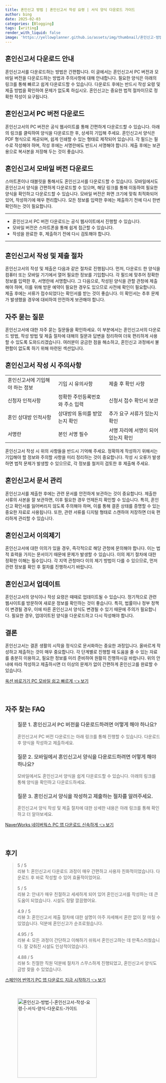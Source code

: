 ```yaml
---
title: 혼인신고 방법 | 혼인신고서 작성 요령 | 서식 양식 다운로드 가이드
author: bing
date: 2025-02-03
categories: [Blogging]
tags: [writing]
render_with_liquid: false
image: 'https://yellowplanner.github.io/assets/img/thumbnail/혼인신고-방법-|-혼인신고서-작성-요령-|-서식-양식-다운로드-가이드.webp'
---
```



<h2 id='혼인신고서_다운로드_안내'>혼인신고서 다운로드 안내</h2>

<p>혼인신고서를 다운로드하는 방법은 간편합니다. 이 글에서는 혼인신고서 PC 버전과 모바일 버전을 다운로드하는 방법과 주의사항에 대해 안내합니다. 필요한 양식은 아래의 링크를 통해 빠르고 쉽게 다운로드할 수 있습니다. 다운로드 후에는 반드시 작성 요령 및 제출 방법을 확인하여 문제가 없도록 하십시오. 혼인신고는 중요한 법적 절차이므로 정확한 작성이 요구됩니다.</p>

<h2 id='혼인신고서_PC_버전_다운로드'>혼인신고서 PC 버전 다운로드</h2>

<p>혼인신고서의 PC 버전은 공식 웹사이트를 통해 간편하게 다운로드할 수 있습니다. 아래의 링크를 클릭하여 양식을 다운로드한 후, 상세히 기입해 주세요. 혼인신고서 양식은 PDF 형식으로 제공되며, 쉽게 인쇄할 수 있는 형태로 제작되어 있습니다. 각 필드는 필수로 작성해야 하며, 작성 후에는 서명란에도 반드시 서명해야 합니다. 제출 후에는 보관용으로 복사본을 저장해 두는 것이 좋습니다.</p>

<h2 id='혼인신고서_모바일_버전_다운로드'>혼인신고서 모바일 버전 다운로드</h2>

<p>스마트폰이나 태블릿을 통해서도 혼인신고서를 다운로드할 수 있습니다. 모바일에서도 혼인신고서 양식을 간편하게 다운로드할 수 있으며, 해당 링크를 통해 이동하여 필요한 양식을 확인하고 다운로드할 수 있습니다. 모바일 버전은 화면 크기에 맞춰 최적화되어 있어, 작성하기에 매우 편리합니다. 모든 정보를 입력한 후에는 제출하기 전에 다시 한번 확인하는 것이 필요합니다.</p>

<hr />

<ul>
    <li>혼인신고서 PC 버전 다운로드는 공식 웹사이트에서 진행할 수 있습니다.</li>
    <li>모바일 버전은 스마트폰을 통해 쉽게 접근할 수 있습니다.</li>
    <li>작성을 완료한 후, 제출하기 전에 다시 검토해야 합니다.</li>
</ul>

<hr />

<h2 id='혼인신고서_작성_및_제출_절차'>혼인신고서 작성 및 제출 절차</h2>

<p>혼인신고서의 작성 및 제출은 다음과 같은 절차로 진행됩니다. 먼저, 다운로드 한 양식을 컴퓨터 또는 모바일 기기에서 열어 필요한 정보를 기입합니다. 각 필드에 맞추어 정확한 정보를 입력한 후, 서명란에 서명합니다. 그 다음으로, 작성된 양식을 관할 관청에 제출해야 하며, 이를 위해 방문 예약이 필요한 경우도 있으므로 사전에 확인이 필요합니다. 제출 후에는 서류가 접수되었다는 확인서를 받는 것이 좋습니다. 이 확인서는 추후 문제가 발생했을 경우에 대비하여 안전하게 보관해야 합니다.</p>

<h2 id='자주_묻는_질문'>자주 묻는 질문</h2>

<p>혼인신고서에 대한 자주 묻는 질문들을 확인하세요. 이 부분에서는 혼인신고서의 다운로드 방법, 작성 방법 및 제출 절차에 대해의 질문과 답변을 정리하여 더욱 편리하게 사용할 수 있도록 도와드리겠습니다. 여러분이 궁금한 점을 해소하고, 혼인신고 과정에서 불편함이 없도록 하기 위해 마련된 섹션입니다.</p>

<h2 id='혼인신고서_작성_시_주의사항'>혼인신고서 작성 시 주의사항</h2>

<table>
    <tr>
        <td>혼인신고서에 기입해야 하는 정보</td>
        <td>기입 시 유의사항</td>
        <td>제출 후 확인 사항</td>
    </tr>
    <tr>
        <td>신청자 인적사항</td>
        <td>정확한 주민등록번호와 주소 입력</td>
        <td>신청서 접수 확인서 보관</td>
    </tr>
    <tr>
        <td>혼인 상대방 인적사항</td>
        <td>상대방의 동의를 받았는지 확인</td>
        <td>추가 요구 서류가 있는지 확인</td>
    </tr>
    <tr>
        <td>서명란</td>
        <td>본인 서명 필수</td>
        <td>서명 자리에 서명이 되어있는지 확인</td>
    </tr>
</table>

<p>혼인신고서 작성 시 위의 사항들을 반드시 기억해 주세요. 정확하게 작성하기 위해서는 기입해야 할 정보와 주의할 사항을 미리 정리하는 것이 중요합니다. 작성 시 오류가 발생하면 법적 문제가 발생할 수 있으므로, 각 정보를 철저히 검토한 후 제출해 주세요.</p>

<h2 id='혼인신고서_문서_관리'>혼인신고서 문서 관리</h2>

<p>혼인신고서를 제출한 후에는 관련 문서를 안전하게 보관하는 것이 중요합니다. 제출한 서류의 사본을 잘 보관하면, 이후 필요한 경우 언제든지 확인할 수 있습니다. 특히, 혼인신고 확인서를 잃어버리지 않도록 주의해야 하며, 이를 통해 결혼 상태를 증명할 수 있는 중요한 자료로 사용됩니다. 또한, 관련 서류를 디지털 형태로 스캔하여 저장하면 더욱 편리하게 관리할 수 있습니다.</p>

<h2 id='혼인신고서_이의제기'>혼인신고서 이의제기</h2>

<p>혼인신고서에 대한 이의가 있을 경우, 즉각적으로 해당 관청에 문의해야 합니다. 이는 법적 효력을 가지는 문서이기 때문에 문제가 발생할 수 있습니다. 이의 제기 절차에 대한 정확한 이해는 필수입니다. 각 지역 관청마다 이의 제기 방법이 다를 수 있으므로, 먼저 관련 정보를 확인 후 절차를 진행하시기 바랍니다.</p>

<h2 id='혼인신고서_업데이트'>혼인신고서 업데이트</h2>

<p>혼인신고서의 양식이나 작성 요령은 때때로 업데이트될 수 있습니다. 정기적으로 관련 웹사이트를 방문하여 새로운 정보를 확인하는 것이 좋습니다. 특히, 법률이나 정부 정책이 변경될 경우, 이에 따른 혼인신고서 양식도 변경될 수 있기 때문에 주의가 필요합니다. 필요한 경우, 업데이트된 양식을 다운로드하고 다시 작성해야 합니다.</p>

<h2 id='결론'>결론</h2>

<p>혼인신고서는 결혼 생활의 시작을 정식으로 문서화하는 중요한 과정입니다. 올바르게 작성하고 제출하는 것이 매우 중요합니다. 각 단계별로 진행할 때 도움을 줄 수 있는 자료를 충분히 이용하고, 필요한 정보를 미리 준비하여 원활히 진행하시길 바랍니다. 위의 안내에 따라 작성하고 제출하시면 더 이상의 문제가 없이 간편하게 혼인신고를 완료할 수 있습니다.</p>


<p><a class="click-button" title="옥션 바로가기 PC 모바일 쉽고 빠르게" href="https://yellowplanner.github.io/posts/%EC%98%A5%EC%85%98-%EB%B0%94%EB%A1%9C%EA%B0%80%EA%B8%B0-PC-%EB%AA%A8%EB%B0%94%EC%9D%BC-%EC%89%BD%EA%B3%A0-%EB%B9%A0%EB%A5%B4%EA%B2%8C/" rel="dofollow">옥션 바로가기 PC 모바일 쉽고 빠르게 👈 보기</a></p><br>
<h2 id='자주_찾는_FAQ'>자주 찾는 FAQ</h2>
<div itemscope="" itemtype="https://schema.org/FAQPage">
<blockquote>
<div itemscope="" itemprop="mainEntity" itemtype="https://schema.org/Question">
<h3 itemprop="name">질문 1. 혼인신고서 PC 버전을 다운로드하려면 어떻게 해야 하나요?</h3>
<div itemscope="" itemprop="acceptedAnswer" itemtype="https://schema.org/Answer">
<span itemprop="text">
<p>혼인신고서 PC 버전 다운로드는 아래 링크를 통해 진행할 수 있습니다. 다운로드 후 양식을 작성하고 제출하세요.</p>
</span>
</div>
</div>
<div itemscope="" itemprop="mainEntity" itemtype="https://schema.org/Question">
<h3 itemprop="name">질문 2. 모바일에서 혼인신고서 양식을 다운로드하려면 어떻게 해야 하나요?</h3>
<div itemscope="" itemprop="acceptedAnswer" itemtype="https://schema.org/Answer">
<span itemprop="text">
<p>모바일에서도 혼인신고서 양식을 쉽게 다운로드할 수 있습니다. 아래의 링크를 통해 양식을 확인하고 다운로드하세요.</p>
</span>
</div>
</div>
<div itemscope="" itemprop="mainEntity" itemtype="https://schema.org/Question">
<h3 itemprop="name">질문 3. 혼인신고서 양식을 작성하고 제출하는 절차를 알려주세요.</h3>
<div itemscope="" itemprop="acceptedAnswer" itemtype="https://schema.org/Answer">
<span itemprop="text">
<p>혼인신고서 양식 작성 및 제출 절차에 대한 상세한 내용은 아래 링크를 통해 확인하고 더 알아보세요.</p>
</span>
</div>
</div>
</blockquote>
</div>
<p><a class="click-button" title="NaverWorks 네이버웍스 PC 앱 다운로드 신속하게" href="https://yellowplanner.github.io/posts/NaverWorks-%EB%84%A4%EC%9D%B4%EB%B2%84%EC%9B%8D%EC%8A%A4-PC-%EC%95%B1-%EB%8B%A4%EC%9A%B4%EB%A1%9C%EB%93%9C-%EC%8B%A0%EC%86%8D%ED%95%98%EA%B2%8C/" rel="dofollow">NaverWorks 네이버웍스 PC 앱 다운로드 신속하게 👈 보기</a></p><br>
<h2 id='후기'>후기</h2>
<div itemscope itemtype="https://schema.org/Product">
  <blockquote>
  <div itemprop="review" itemscope itemtype="https://schema.org/Review">
      <div itemprop="reviewRating" itemscope itemtype="https://schema.org/Rating"> <span itemprop="ratingValue">5</span> / <span itemprop="bestRating">5</span> </div>
      <span itemprop="reviewBody">리뷰 1: 혼인신고서 다운로드 과정이 매우 간편하고 사용자 친화적이었습니다. 다운로드 후 바로 작성할 수 있어 효율적이었어요.</span>
  </div>
  <br>
  <div itemprop="review" itemscope itemtype="https://schema.org/Review">
      <div itemprop="reviewRating" itemscope itemtype="https://schema.org/Rating"> <span itemprop="ratingValue">5</span> / <span itemprop="bestRating">5</span> </div>
      <span itemprop="reviewBody">리뷰 2: 안내가 매우 친절하고 세세하게 되어 있어 혼인신고서를 작성하는 데 큰 도움이 되었습니다. 시설도 정말 깔끔했어요.</span>
  </div>
  <br>
  <div itemprop="review" itemscope itemtype="https://schema.org/Review">
      <div itemprop="reviewRating" itemscope itemtype="https://schema.org/Rating"> <span itemprop="ratingValue">4.9</span> / <span itemprop="bestRating">5</span> </div>
      <span itemprop="reviewBody">리뷰 3: 혼인신고서 제출 절차에 대한 설명이 아주 자세해서 혼란 없이 잘 마칠 수 있었습니다. 덕분에 혼인신고가 순조로웠습니다.</span>
  </div>
  <br>
  <div itemprop="review" itemscope itemtype="https://schema.org/Review">
      <div itemprop="reviewRating" itemscope itemtype="https://schema.org/Rating"> <span itemprop="ratingValue">4.95</span> / <span itemprop="bestRating">5</span> </div>
      <span itemprop="reviewBody">리뷰 4: 모든 과정이 간단하고 이해하기 쉬워서 혼인신고하는 데 만족스러웠습니다. 잘 갖춰진 시설도 인상적이었습니다.</span>
  </div>
  <br>
  <div itemprop="review" itemscope itemtype="https://schema.org/Review">
      <div itemprop="reviewRating" itemscope itemtype="https://schema.org/Rating"> <span itemprop="ratingValue">4.88</span> / <span itemprop="bestRating">5</span> </div>
      <span itemprop="reviewBody">리뷰 5: 친절한 직원 덕분에 절차가 스무스하게 진행되었고, 혼인신고서 양식도 금방 찾을 수 있었습니다.</span>
  </div>
  </blockquote>
</div>
<p><a class="click-button" title="스페인어 번역기 PC 앱 다운로드 지금 시작하기" href="https://yellowplanner.github.io/posts/%EC%8A%A4%ED%8E%98%EC%9D%B8%EC%96%B4-%EB%B2%88%EC%97%AD%EA%B8%B0-PC-%EC%95%B1-%EB%8B%A4%EC%9A%B4%EB%A1%9C%EB%93%9C-%EC%A7%80%EA%B8%88-%EC%8B%9C%EC%9E%91%ED%95%98%EA%B8%B0/" rel="dofollow">스페인어 번역기 PC 앱 다운로드 지금 시작하기 👈 보기</a></p><br>
<figure class="image"><img src="https://yellowplanner.github.io/assets/img/thumbnail/혼인신고-방법-|-혼인신고서-작성-요령-|-서식-양식-다운로드-가이드.webp" alt="혼인신고-방법-|-혼인신고서-작성-요령-|-서식-양식-다운로드-가이드" width="256" height="256"></figure>
